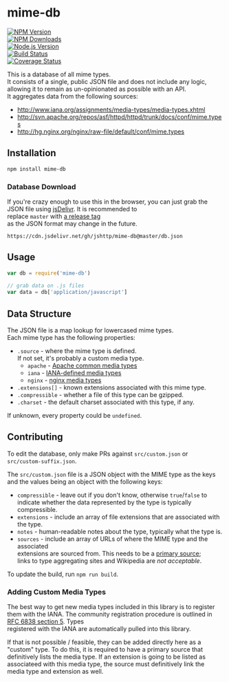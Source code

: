 # mime-db  
  
[![NPM Version][npm-version-image]][npm-url]  
[![NPM Downloads][npm-downloads-image]][npm-url]  
[![Node.js Version][node-image]][node-url]  
[![Build Status][travis-image]][travis-url]  
[![Coverage Status][coveralls-image]][coveralls-url]  
  
This is a database of all mime types.  
It consists of a single, public JSON file and does not include any logic,  
allowing it to remain as un-opinionated as possible with an API.  
It aggregates data from the following sources:  
  
- http://www.iana.org/assignments/media-types/media-types.xhtml  
- http://svn.apache.org/repos/asf/httpd/httpd/trunk/docs/conf/mime.types  
- http://hg.nginx.org/nginx/raw-file/default/conf/mime.types  
  
## Installation  
  
```bash  
npm install mime-db  
```  
  
### Database Download  
  
If you're crazy enough to use this in the browser, you can just grab the  
JSON file using [jsDelivr](https://www.jsdelivr.com/). It is recommended to  
replace `master` with [a release tag](https://github.com/jshttp/mime-db/tags)  
as the JSON format may change in the future.  
  
```  
https://cdn.jsdelivr.net/gh/jshttp/mime-db@master/db.json  
```  
  
## Usage  
  
<!-- eslint-disable no-unused-vars -->  
  
```js  
var db = require('mime-db')  
  
// grab data on .js files  
var data = db['application/javascript']  
```  
  
## Data Structure  
  
The JSON file is a map lookup for lowercased mime types.  
Each mime type has the following properties:  
  
- `.source` - where the mime type is defined.  
    If not set, it's probably a custom media type.  
    - `apache` - [Apache common media types](http://svn.apache.org/repos/asf/httpd/httpd/trunk/docs/conf/mime.types)  
    - `iana` - [IANA-defined media types](http://www.iana.org/assignments/media-types/media-types.xhtml)  
    - `nginx` - [nginx media types](http://hg.nginx.org/nginx/raw-file/default/conf/mime.types)  
- `.extensions[]` - known extensions associated with this mime type.  
- `.compressible` - whether a file of this type can be gzipped.  
- `.charset` - the default charset associated with this type, if any.  
  
If unknown, every property could be `undefined`.  
  
## Contributing  
  
To edit the database, only make PRs against `src/custom.json` or  
`src/custom-suffix.json`.  
  
The `src/custom.json` file is a JSON object with the MIME type as the keys  
and the values being an object with the following keys:  
  
- `compressible` - leave out if you don't know, otherwise `true`/`false` to  
  indicate whether the data represented by the type is typically compressible.  
- `extensions` - include an array of file extensions that are associated with  
  the type.  
- `notes` - human-readable notes about the type, typically what the type is.  
- `sources` - include an array of URLs of where the MIME type and the associated  
  extensions are sourced from. This needs to be a [primary source](https://en.wikipedia.org/wiki/Primary_source);  
  links to type aggregating sites and Wikipedia are _not acceptable_.  
  
To update the build, run `npm run build`.  
  
### Adding Custom Media Types  
  
The best way to get new media types included in this library is to register  
them with the IANA. The community registration procedure is outlined in  
[RFC 6838 section 5](http://tools.ietf.org/html/rfc6838#section-5). Types  
registered with the IANA are automatically pulled into this library.  
  
If that is not possible / feasible, they can be added directly here as a  
"custom" type. To do this, it is required to have a primary source that  
definitively lists the media type. If an extension is going to be listed as  
associateed with this media type, the source must definitively link the  
media type and extension as well.  
  
[coveralls-image]: https://badgen.net/coveralls/c/github/jshttp/mime-db/master  
[coveralls-url]: https://coveralls.io/r/jshttp/mime-db?branch=master  
[node-image]: https://badgen.net/npm/node/mime-db  
[node-url]: https://nodejs.org/en/download  
[npm-downloads-image]: https://badgen.net/npm/dm/mime-db  
[npm-url]: https://npmjs.org/package/mime-db  
[npm-version-image]: https://badgen.net/npm/v/mime-db  
[travis-image]: https://badgen.net/travis/jshttp/mime-db/master  
[travis-url]: https://travis-ci.org/jshttp/mime-db  
